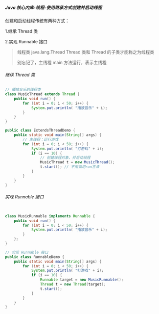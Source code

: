 ##### Java 核心内库-线程-使用继承方式创建并启动线程

创建和启动线程传统有两种方式：

1.继承 Thread 类

2.实现 Runnable 接口

> 线程类 java.lang.Thread Thread 类和 Thread 的子类才能称之为线程类
>
> 别忘记了，主线程 main 方法运行，表示主线程

###### 继续 Thread 类

```java
// 播放音乐的线程类
class MusicThread extends Thread {
    public void run() {
        for (int i = 0; i < 50; i++) {
            System.put.println( "播放音乐" + i);
        }
    }
}

public class ExtendsThreadDemo {
    public static void main(String[] args) {
        // 主线程：运行游戏
        for (int i = 0; i < 50; i++) {
            System.put.println( "打游戏" + i);
            if (i == 10) {
                // 创建线程对象，并启动线程
                MusicThread t = new MusicThread();
                t.start(); // 不用调用run方法
            }
        }
    }
}
```

###### 实现 Runnable 接口

```java

class MusicRunnable implements Runnable {
    public void run() {
        for (int i = 0; i < 50; i++) {
            System.put.println( "播放音乐" + i);
        }
    };
}

// 实现 Runnable 接口
public class RunnableDemo {
    public static void main(String[] args) {
        for (int i = 0; i < 50; i++) {
            System.put.println( "打游戏" + i);
            if (i == 10) {
                Runnable target = new MusicRunnable();
                Thread t = new Thread(target);
                t.start();
            }
        }
    }
}

```
